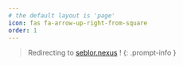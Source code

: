 ```yaml
---
# the default layout is 'page'
icon: fas fa-arrow-up-right-from-square
order: 1
---
```


<script>
  window.location.href = 'https://seblor.nexus';
</script>

> Redirecting to [seblor.nexus](https://seblor.nexus) !
{: .prompt-info }
